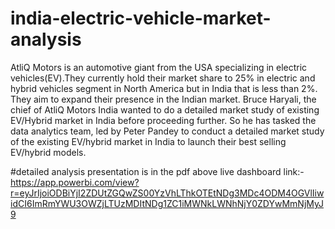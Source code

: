 # india-electric-vehicle-market-analysis


AtliQ Motors is an automotive giant from the USA specializing in electric 
vehicles(EV).They currently hold their market share to 25% in electric and 
hybrid vehicles segment in North America but in India that is less than 2%. 
They aim to expand their presence in the Indian market.
Bruce Haryali, the chief of AtliQ Motors India wanted to do a detailed 
market study of existing EV/Hybrid market in India before proceeding 
further. So he has tasked the data analytics team, led by Peter Pandey to 
conduct a detailed market study of the existing EV/hybrid market in India to 
launch their best selling EV/hybrid models.

#detailed analysis presentation is in the pdf above
live dashboard link:- https://app.powerbi.com/view?r=eyJrIjoiODBiYjI2ZDUtZGQwZS00YzVhLThkOTEtNDg3MDc4ODM4OGVlIiwidCI6ImRmYWU3OWZjLTUzMDItNDg1ZC1iMWNkLWNhNjY0ZDYwMmNjMyJ9
